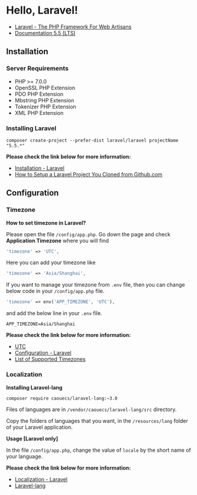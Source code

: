# Hello, Laravel!

* [Laravel - The PHP Framework For Web Artisans](https://laravel.com/)
* [Documentation 5.5 (LTS)](https://laravel.com/docs/5.5)

## Installation

### Server Requirements

* PHP >= 7.0.0
* OpenSSL PHP Extension
* PDO PHP Extension
* Mbstring PHP Extension
* Tokenizer PHP Extension
* XML PHP Extension

### Installing Laravel

```
composer create-project --prefer-dist laravel/laravel projectName "5.5.*"
```

**Please check the link below for more information:**

* [Installation - Laravel](https://laravel.com/docs/5.5/installation)
* [How to Setup a Laravel Project You Cloned from Github.com](https://devmarketer.io/learn/setup-laravel-project-cloned-github-com/)

## Configuration

### Timezone

**How to set timezone in Laravel?**

Please open the file `/config/app.php`. Go down the page and check **Application Timezone** where you will find

```php
'timezone' => 'UTC',
```

Here you can add your timezone like

```php
'timezone' => 'Asia/Shanghai',
```

If you want to manage your timezone from `.env` file, then you can change below code in your `/config/app.php` file.

```php
'timezone' => env('APP_TIMEZONE', 'UTC'),
```

and add the below line in your `.env` file.

```
APP_TIMEZONE=Asia/Shanghai
```

**Please check the link below for more information:**

* [UTC](https://en.wikipedia.org/wiki/Coordinated_Universal_Time)
* [Configuration - Laravel](https://laravel.com/docs/5.5/configuration)
* [List of Supported Timezones](http://php.net/manual/en/timezones.php)

### Localization

**Installing Laravel-lang**

```
composer require caouecs/laravel-lang:~3.0
```

Files of languages are in `/vendor/caouecs/laravel-lang/src` directory.

Copy the folders of languages that you want, in the `/resources/lang` folder of your Laravel application.

**Usage [Laravel only]**

In the file `/config/app.php`, change the value of `locale` by the short name of your language.

**Please check the link below for more information:**

* [Localization - Laravel](https://laravel.com/docs/5.5/localization)
* [Laravel-lang](https://github.com/caouecs/Laravel-lang)
